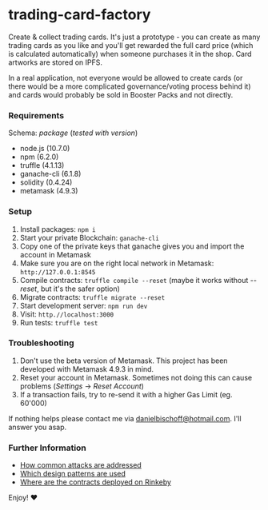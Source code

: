 # trading-card-factory

Create &amp; collect trading cards. It's just a prototype - you can create as many trading cards as you like and you'll get rewarded the full card price (which is calculated automatically) when someone purchases it in the shop. Card artworks are stored on IPFS.

In a real application, not everyone would be allowed to create cards (or there would be a more complicated governance/voting process behind it) and cards would probably be sold in Booster Packs and not directly.

### Requirements

Schema: _package_ (_tested with version_)

- node.js (10.7.0)
- npm (6.2.0)
- truffle (4.1.13)
- ganache-cli (6.1.8)
- solidity (0.4.24)
- metamask (4.9.3)

### Setup

1. Install packages: `npm i`
2. Start your private Blockchain: `ganache-cli`
3. Copy one of the private keys that ganache gives you and import the account in Metamask
4. Make sure you are on the right local network in Metamask: `http://127.0.0.1:8545`
5. Compile contracts: `truffle compile --reset` (maybe it works without _--reset_, but it's the safer option)
6. Migrate contracts: `truffle migrate --reset`
7. Start development server: `npm run dev`
8. Visit: `http.//localhost:3000`
9. Run tests: `truffle test`

### Troubleshooting

1. Don't use the beta version of Metamask. This project has been developed with Metamask 4.9.3 in mind.
2. Reset your account in Metamask. Sometimes not doing this can cause problems (_Settings_ -> _Reset Account_)
3. If a transaction fails, try to re-send it with a higher Gas Limit (eg. 60'000)

If nothing helps please contact me via danielbischoff@hotmail.com. I'll answer you asap.

### Further Information

- [How common attacks are addressed](./avoiding_common_attacks.md)
- [Which design patterns are used](./design_pattern_desicions.md)
- [Where are the contracts deployed on Rinkeby](./deployed_addresses.txt)

Enjoy! ❤️
